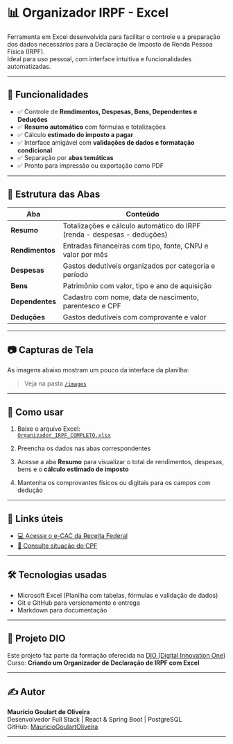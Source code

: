 # 📊 Organizador IRPF - Excel

Ferramenta em Excel desenvolvida para facilitar o controle e a preparação dos dados necessários para a Declaração de Imposto de Renda Pessoa Física (IRPF).  
Ideal para uso pessoal, com interface intuitiva e funcionalidades automatizadas.

---

## 🧾 Funcionalidades

- ✅ Controle de **Rendimentos, Despesas, Bens, Dependentes e Deduções**
- ✅ **Resumo automático** com fórmulas e totalizações
- ✅ Cálculo **estimado do imposto a pagar**
- ✅ Interface amigável com **validações de dados e formatação condicional**
- ✅ Separação por **abas temáticas**
- ✅ Pronto para impressão ou exportação como PDF

---

## 📂 Estrutura das Abas

| Aba         | Conteúdo                                                               |
|-------------|------------------------------------------------------------------------|
| **Resumo**      | Totalizações e cálculo automático do IRPF (renda - despesas - deduções) |
| **Rendimentos** | Entradas financeiras com tipo, fonte, CNPJ e valor por mês           |
| **Despesas**    | Gastos dedutíveis organizados por categoria e período                |
| **Bens**        | Patrimônio com valor, tipo e ano de aquisição                        |
| **Dependentes** | Cadastro com nome, data de nascimento, parentesco e CPF              |
| **Deduções**    | Gastos dedutíveis com comprovante e valor                            |

---

## 📷 Capturas de Tela

As imagens abaixo mostram um pouco da interface da planilha:

> Veja na pasta [`/images`](./images)

---

## 🚀 Como usar

1. Baixe o arquivo Excel:  
   [`Organizador_IRPF_COMPLETO.xlsx`](./Organizador_IRPF_COMPLETO.xlsx)

2. Preencha os dados nas abas correspondentes

3. Acesse a aba **Resumo** para visualizar o total de rendimentos, despesas, bens e o **cálculo estimado de imposto**

4. Mantenha os comprovantes físicos ou digitais para os campos com dedução

---

## 🔗 Links úteis

- [💻 Acesse o e-CAC da Receita Federal](https://cav.receita.fazenda.gov.br)
- [🧾 Consulte situação do CPF](https://www.gov.br/pt-br/servicos/consultar-situacao-cadastral-no-cpf)

---

## 🛠️ Tecnologias usadas

- Microsoft Excel (Planilha com tabelas, fórmulas e validação de dados)
- Git e GitHub para versionamento e entrega
- Markdown para documentação

---

## 📘 Projeto DIO

Este projeto faz parte da formação oferecida na [DIO (Digital Innovation One)](https://www.dio.me/)  
Curso: **Criando um Organizador de Declaração de IRPF com Excel**

---

## ✍️ Autor

**Maurício Goulart de Oliveira**  
Desenvolvedor Full Stack | React & Spring Boot | PostgreSQL  
GitHub: [MauricioGoulartOliveira](https://github.com/MauricioGoulartOliveira)

---


